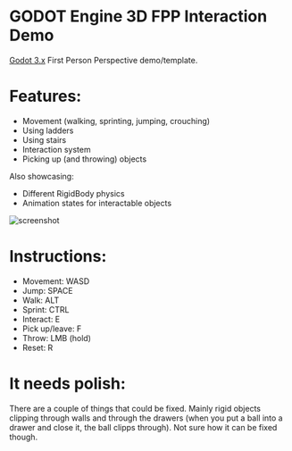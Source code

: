 # GODOT Engine 3D FPP Interaction Demo
[Godot 3.x] First Person Perspective demo/template.

# Features:
* Movement (walking, sprinting, jumping, crouching)
* Using ladders
* Using stairs
* Interaction system
* Picking up (and throwing) objects

Also showcasing:
* Different RigidBody physics
* Animation states for interactable objects

![screenshot]

# Instructions:
* Movement: WASD
* Jump: SPACE
* Walk: ALT
* Sprint: CTRL
* Interact: E
* Pick up/leave: F
* Throw: LMB (hold)
* Reset: R

# It needs polish:
There are a couple of things that could be fixed. Mainly rigid objects clipping through walls and through the drawers (when you put a ball into a drawer and close it, the ball clipps through). Not sure how it can be fixed though.


[screenshot]: https://github.com/TheRadMatt/3D-FPP-Interaction-Demo/blob/master/screenshot.PNG "Interaction-Demo in Editor"
[Godot 3.x]: https://godotengine.org/
